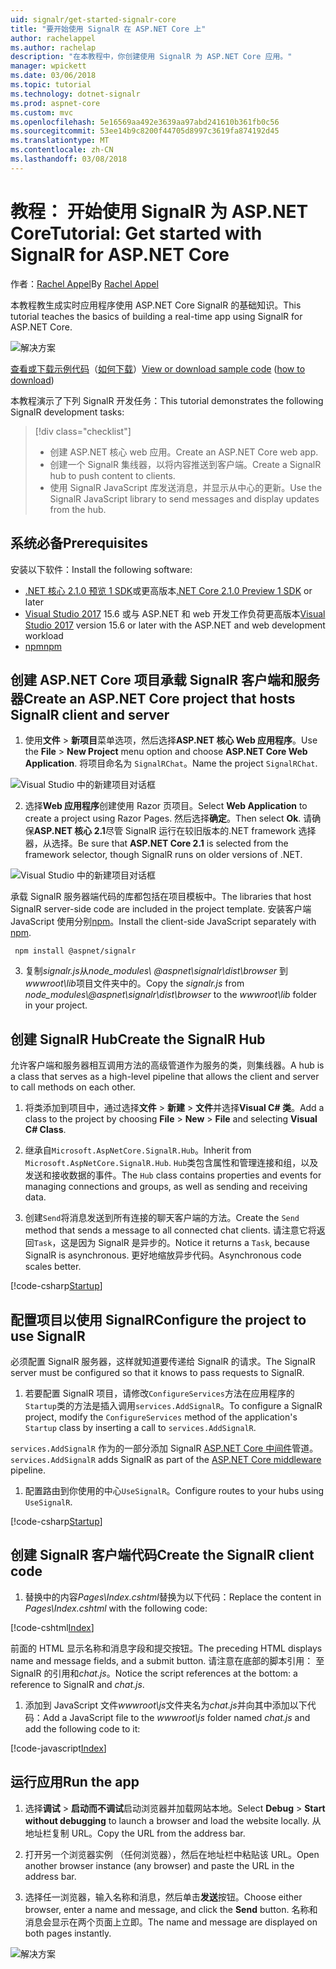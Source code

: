 ```yaml
---
uid: signalr/get-started-signalr-core
title: "要开始使用 SignalR 在 ASP.NET Core 上"
author: rachelappel
ms.author: rachelap
description: "在本教程中，你创建使用 SignalR 为 ASP.NET Core 应用。"
manager: wpickett
ms.date: 03/06/2018
ms.topic: tutorial
ms.technology: dotnet-signalr
ms.prod: aspnet-core
ms.custom: mvc
ms.openlocfilehash: 5e16569aa492e3639aa97abd241610b361fb0c56
ms.sourcegitcommit: 53ee14b9c8200f44705d8997c3619fa874192d45
ms.translationtype: MT
ms.contentlocale: zh-CN
ms.lasthandoff: 03/08/2018
---
```

# <a name="tutorial-get-started-with-signalr-for-aspnet-core"></a><span data-ttu-id="21e08-103">教程： 开始使用 SignalR 为 ASP.NET Core</span><span class="sxs-lookup"><span data-stu-id="21e08-103">Tutorial: Get started with SignalR for ASP.NET Core</span></span>

<span data-ttu-id="21e08-104">作者：[Rachel Appel](https://twitter.com/rachelappel)</span><span class="sxs-lookup"><span data-stu-id="21e08-104">By [Rachel Appel](https://twitter.com/rachelappel)</span></span>

<span data-ttu-id="21e08-105">本教程教生成实时应用程序使用 ASP.NET Core SignalR 的基础知识。</span><span class="sxs-lookup"><span data-stu-id="21e08-105">This tutorial teaches the basics of building a real-time app using SignalR for ASP.NET Core.</span></span>

   ![解决方案](get-started-signalr-core/_static/signalr-get-started-finished.png)

<span data-ttu-id="21e08-107">[查看或下载示例代码](https://github.com/aspnet/Docs/tree/master/aspnetcore/signalr/get-started-signalr-core/sample/)（[如何下载](xref:tutorials/index#how-to-download-a-sample)）</span><span class="sxs-lookup"><span data-stu-id="21e08-107">[View or download sample code](https://github.com/aspnet/Docs/tree/master/aspnetcore/signalr/get-started-signalr-core/sample/) ([how to download](xref:tutorials/index#how-to-download-a-sample))</span></span>

<span data-ttu-id="21e08-108">本教程演示了下列 SignalR 开发任务：</span><span class="sxs-lookup"><span data-stu-id="21e08-108">This tutorial demonstrates the following SignalR development tasks:</span></span>

> [!div class="checklist"]
> * <span data-ttu-id="21e08-109">创建 ASP.NET 核心 web 应用。</span><span class="sxs-lookup"><span data-stu-id="21e08-109">Create an ASP.NET Core web app.</span></span>
> * <span data-ttu-id="21e08-110">创建一个 SignalR 集线器，以将内容推送到客户端。</span><span class="sxs-lookup"><span data-stu-id="21e08-110">Create a SignalR hub to push content to clients.</span></span>
> * <span data-ttu-id="21e08-111">使用 SignalR JavaScript 库发送消息，并显示从中心的更新。</span><span class="sxs-lookup"><span data-stu-id="21e08-111">Use the SignalR JavaScript library to send messages and display updates from the hub.</span></span>

## <a name="prerequisites"></a><span data-ttu-id="21e08-112">系统必备</span><span class="sxs-lookup"><span data-stu-id="21e08-112">Prerequisites</span></span>

<span data-ttu-id="21e08-113">安装以下软件：</span><span class="sxs-lookup"><span data-stu-id="21e08-113">Install the following software:</span></span>

* <span data-ttu-id="21e08-114">[.NET 核心 2.1.0 预览 1 SDK](https://www.microsoft.com/net/download/dotnet-core/sdk-2.1.300-preview1)或更高版本</span><span class="sxs-lookup"><span data-stu-id="21e08-114">[.NET Core 2.1.0 Preview 1 SDK](https://www.microsoft.com/net/download/dotnet-core/sdk-2.1.300-preview1) or later</span></span>
* <span data-ttu-id="21e08-115">[Visual Studio 2017](https://www.visualstudio.com/downloads/) 15.6 或与 ASP.NET 和 web 开发工作负荷更高版本</span><span class="sxs-lookup"><span data-stu-id="21e08-115">[Visual Studio 2017](https://www.visualstudio.com/downloads/) version 15.6 or later with the ASP.NET and web development workload</span></span>
* [<span data-ttu-id="21e08-116">npm</span><span class="sxs-lookup"><span data-stu-id="21e08-116">npm</span></span>](https://www.npmjs.com/get-npm)

## <a name="create-an-aspnet-core-project-that-hosts-signalr-client-and-server"></a><span data-ttu-id="21e08-117">创建 ASP.NET Core 项目承载 SignalR 客户端和服务器</span><span class="sxs-lookup"><span data-stu-id="21e08-117">Create an ASP.NET Core project that hosts SignalR client and server</span></span>

1. <span data-ttu-id="21e08-118">使用**文件** > **新项目**菜单选项，然后选择**ASP.NET 核心 Web 应用程序**。</span><span class="sxs-lookup"><span data-stu-id="21e08-118">Use the **File** > **New Project** menu option and choose **ASP.NET Core Web Application**.</span></span> <span data-ttu-id="21e08-119">将项目命名为 `SignalRChat`。</span><span class="sxs-lookup"><span data-stu-id="21e08-119">Name the project `SignalRChat`.</span></span>

  ![Visual Studio 中的新建项目对话框](get-started-signalr-core/_static/signalr-new-project-dialog.png)

2. <span data-ttu-id="21e08-121">选择**Web 应用程序**创建使用 Razor 页项目。</span><span class="sxs-lookup"><span data-stu-id="21e08-121">Select **Web Application** to create a project using Razor Pages.</span></span> <span data-ttu-id="21e08-122">然后选择**确定**。</span><span class="sxs-lookup"><span data-stu-id="21e08-122">Then select **Ok**.</span></span> <span data-ttu-id="21e08-123">请确保**ASP.NET 核心 2.1**尽管 SignalR 运行在较旧版本的.NET framework 选择器，从选择。</span><span class="sxs-lookup"><span data-stu-id="21e08-123">Be sure that **ASP.NET Core 2.1** is selected from the framework selector, though SignalR runs on older versions of .NET.</span></span>

  ![Visual Studio 中的新建项目对话框](get-started-signalr-core/_static/signalr-new-project-choose-type.png)

  <span data-ttu-id="21e08-125">承载 SignalR 服务器端代码的库都包括在项目模板中。</span><span class="sxs-lookup"><span data-stu-id="21e08-125">The libraries that host SignalR server-side code are included in the project template.</span></span> <span data-ttu-id="21e08-126">安装客户端 JavaScript 使用分别[npm](https://www.npmjs.com/)。</span><span class="sxs-lookup"><span data-stu-id="21e08-126">Install the client-side JavaScript separately with [npm](https://www.npmjs.com/).</span></span>

  ```console
   npm install @aspnet/signalr
  ```

3. <span data-ttu-id="21e08-127">复制*signalr.js*从*node_modules\\ @aspnet\signalr\dist\browser* 到*wwwroot\lib*项目文件夹中的。</span><span class="sxs-lookup"><span data-stu-id="21e08-127">Copy the *signalr.js* from *node_modules\\@aspnet\signalr\dist\browser* to the *wwwroot\lib* folder in your project.</span></span>

## <a name="create-the-signalr-hub"></a><span data-ttu-id="21e08-128">创建 SignalR Hub</span><span class="sxs-lookup"><span data-stu-id="21e08-128">Create the SignalR Hub</span></span>

<span data-ttu-id="21e08-129">允许客户端和服务器相互调用方法的高级管道作为服务的类，则集线器。</span><span class="sxs-lookup"><span data-stu-id="21e08-129">A hub is a class that serves as a high-level pipeline that allows the client and server to call methods on each other.</span></span>

1. <span data-ttu-id="21e08-130">将类添加到项目中，通过选择**文件** > **新建** > **文件**并选择**Visual C# 类**。</span><span class="sxs-lookup"><span data-stu-id="21e08-130">Add a class to the project by choosing **File** > **New** > **File** and selecting **Visual C# Class**.</span></span> 

1. <span data-ttu-id="21e08-131">继承自`Microsoft.AspNetCore.SignalR.Hub`。</span><span class="sxs-lookup"><span data-stu-id="21e08-131">Inherit from `Microsoft.AspNetCore.SignalR.Hub`.</span></span> <span data-ttu-id="21e08-132">`Hub`类包含属性和管理连接和组，以及发送和接收数据的事件。</span><span class="sxs-lookup"><span data-stu-id="21e08-132">The `Hub` class contains properties and events for managing connections and groups, as well as sending and receiving data.</span></span>

1. <span data-ttu-id="21e08-133">创建`Send`将消息发送到所有连接的聊天客户端的方法。</span><span class="sxs-lookup"><span data-stu-id="21e08-133">Create the `Send` method that sends a message to all connected chat clients.</span></span> <span data-ttu-id="21e08-134">请注意它将返回`Task`，这是因为 SignalR 是异步的。</span><span class="sxs-lookup"><span data-stu-id="21e08-134">Notice it returns a `Task`, because SignalR is asynchronous.</span></span> <span data-ttu-id="21e08-135">更好地缩放异步代码。</span><span class="sxs-lookup"><span data-stu-id="21e08-135">Asynchronous code scales better.</span></span>

  [!code-csharp[Startup](get-started-signalr-core/sample/Hubs/ChatHub.cs?range=7-14)]

## <a name="configure-the-project-to-use-signalr"></a><span data-ttu-id="21e08-136">配置项目以使用 SignalR</span><span class="sxs-lookup"><span data-stu-id="21e08-136">Configure the project to use SignalR</span></span>

<span data-ttu-id="21e08-137">必须配置 SignalR 服务器，这样就知道要传递给 SignalR 的请求。</span><span class="sxs-lookup"><span data-stu-id="21e08-137">The SignalR server must be configured so that it knows to pass requests to SignalR.</span></span>

1. <span data-ttu-id="21e08-138">若要配置 SignalR 项目，请修改`ConfigureServices`方法在应用程序的`Startup`类的方法是插入调用`services.AddSignalR`。</span><span class="sxs-lookup"><span data-stu-id="21e08-138">To configure a SignalR project, modify the `ConfigureServices` method of the application's `Startup` class by inserting a call to `services.AddSignalR`.</span></span>

  <span data-ttu-id="21e08-139">`services.AddSignalR` 作为的一部分添加 SignalR [ASP.NET Core 中间件](xref:fundamentals/middleware/index)管道。</span><span class="sxs-lookup"><span data-stu-id="21e08-139">`services.AddSignalR` adds SignalR as part of the [ASP.NET Core middleware](xref:fundamentals/middleware/index) pipeline.</span></span>

1. <span data-ttu-id="21e08-140">配置路由到你使用的中心`UseSignalR`。</span><span class="sxs-lookup"><span data-stu-id="21e08-140">Configure routes to your hubs using `UseSignalR`.</span></span>

  [!code-csharp[Startup](get-started-signalr-core/sample/Startup.cs?highlight=22,40-43)]

## <a name="create-the-signalr-client-code"></a><span data-ttu-id="21e08-141">创建 SignalR 客户端代码</span><span class="sxs-lookup"><span data-stu-id="21e08-141">Create the SignalR client code</span></span>

1. <span data-ttu-id="21e08-142">替换中的内容*Pages\Index.cshtml*替换为以下代码：</span><span class="sxs-lookup"><span data-stu-id="21e08-142">Replace the content in *Pages\Index.cshtml* with the following code:</span></span>

  [!code-cshtml[Index](get-started-signalr-core/sample/Pages/Index.cshtml)]

  <span data-ttu-id="21e08-143">前面的 HTML 显示名称和消息字段和提交按钮。</span><span class="sxs-lookup"><span data-stu-id="21e08-143">The preceding HTML displays name and message fields, and a submit button.</span></span> <span data-ttu-id="21e08-144">请注意在底部的脚本引用： 至 SignalR 的引用和*chat.js*。</span><span class="sxs-lookup"><span data-stu-id="21e08-144">Notice the script references at the bottom: a reference to SignalR and *chat.js*.</span></span>

1. <span data-ttu-id="21e08-145">添加到 JavaScript 文件*wwwroot\js*文件夹名为*chat.js*并向其中添加以下代码：</span><span class="sxs-lookup"><span data-stu-id="21e08-145">Add a JavaScript file to the *wwwroot\js* folder named *chat.js* and add the following code to it:</span></span>

  [!code-javascript[Index](get-started-signalr-core/sample/wwwroot/js/chat.js)]

## <a name="run-the-app"></a><span data-ttu-id="21e08-146">运行应用</span><span class="sxs-lookup"><span data-stu-id="21e08-146">Run the app</span></span>

1. <span data-ttu-id="21e08-147">选择**调试** > **启动而不调试**启动浏览器并加载网站本地。</span><span class="sxs-lookup"><span data-stu-id="21e08-147">Select **Debug** > **Start without debugging** to launch a browser and load the website locally.</span></span> <span data-ttu-id="21e08-148">从地址栏复制 URL。</span><span class="sxs-lookup"><span data-stu-id="21e08-148">Copy the URL from the address bar.</span></span>

1. <span data-ttu-id="21e08-149">打开另一个浏览器实例 （任何浏览器），然后在地址栏中粘贴该 URL。</span><span class="sxs-lookup"><span data-stu-id="21e08-149">Open another browser instance (any browser) and paste the URL in the address bar.</span></span>

1. <span data-ttu-id="21e08-150">选择任一浏览器，输入名称和消息，然后单击**发送**按钮。</span><span class="sxs-lookup"><span data-stu-id="21e08-150">Choose either browser, enter a name and message, and click the **Send** button.</span></span> <span data-ttu-id="21e08-151">名称和消息会显示在两个页面上立即。</span><span class="sxs-lookup"><span data-stu-id="21e08-151">The name and message are displayed on both pages instantly.</span></span>

  ![解决方案](get-started-signalr-core/_static/signalr-get-started-finished.png)
